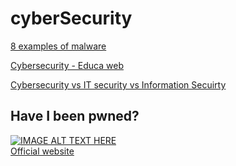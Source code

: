 # cyberSecurity
<a href="https://arcticwolf.com/resources/blog/8-types-of-malware">8 examples of malware</a>

<a href="https://www.educaweb.com/profesion/especialista-ciberseguridad-991/">Cybersecurity - Educa web</a>

<a href="https://www.lisainstitute.com/blogs/blog/diferencia-ciberseguridad-seguridad-informatica-seguridad-informacion">Cybersecurity vs IT security vs Information Secuirty</a>

## Have I been pwned?
[![IMAGE ALT TEXT HERE](http://i3.ytimg.com/vi/zJ37hsUEICA/hqdefault.jpg)](https://www.youtube.com/watch?v=zJ37hsUEICA)<br/>
<a href="https://haveibeenpwned.com/">Official website</a>
